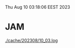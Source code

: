 Thu Aug 10 03:18:06 EEST 2023
# JAM
<a href='./cache/202308/10_03.log'>./cache/202308/10_03.log</a>
